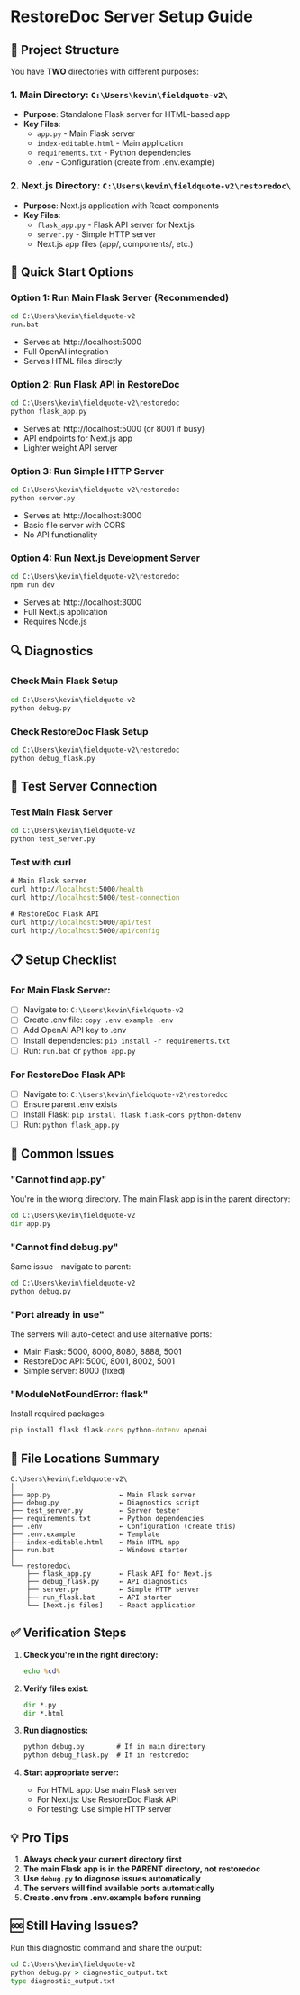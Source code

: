 # RestoreDoc Server Setup Guide

## 📁 Project Structure

You have **TWO** directories with different purposes:

### 1. Main Directory: `C:\Users\kevin\fieldquote-v2\`
- **Purpose**: Standalone Flask server for HTML-based app
- **Key Files**:
  - `app.py` - Main Flask server
  - `index-editable.html` - Main application
  - `requirements.txt` - Python dependencies
  - `.env` - Configuration (create from .env.example)

### 2. Next.js Directory: `C:\Users\kevin\fieldquote-v2\restoredoc\`
- **Purpose**: Next.js application with React components
- **Key Files**:
  - `flask_app.py` - Flask API server for Next.js
  - `server.py` - Simple HTTP server
  - Next.js app files (app/, components/, etc.)

## 🚀 Quick Start Options

### Option 1: Run Main Flask Server (Recommended)
```cmd
cd C:\Users\kevin\fieldquote-v2
run.bat
```
- Serves at: http://localhost:5000
- Full OpenAI integration
- Serves HTML files directly

### Option 2: Run Flask API in RestoreDoc
```cmd
cd C:\Users\kevin\fieldquote-v2\restoredoc
python flask_app.py
```
- Serves at: http://localhost:5000 (or 8001 if busy)
- API endpoints for Next.js app
- Lighter weight API server

### Option 3: Run Simple HTTP Server
```cmd
cd C:\Users\kevin\fieldquote-v2\restoredoc
python server.py
```
- Serves at: http://localhost:8000
- Basic file server with CORS
- No API functionality

### Option 4: Run Next.js Development Server
```cmd
cd C:\Users\kevin\fieldquote-v2\restoredoc
npm run dev
```
- Serves at: http://localhost:3000
- Full Next.js application
- Requires Node.js

## 🔍 Diagnostics

### Check Main Flask Setup
```cmd
cd C:\Users\kevin\fieldquote-v2
python debug.py
```

### Check RestoreDoc Flask Setup
```cmd
cd C:\Users\kevin\fieldquote-v2\restoredoc
python debug_flask.py
```

## 🧪 Test Server Connection

### Test Main Flask Server
```cmd
cd C:\Users\kevin\fieldquote-v2
python test_server.py
```

### Test with curl
```cmd
# Main Flask server
curl http://localhost:5000/health
curl http://localhost:5000/test-connection

# RestoreDoc Flask API
curl http://localhost:5000/api/test
curl http://localhost:5000/api/config
```

## 📋 Setup Checklist

### For Main Flask Server:
- [ ] Navigate to: `C:\Users\kevin\fieldquote-v2`
- [ ] Create .env file: `copy .env.example .env`
- [ ] Add OpenAI API key to .env
- [ ] Install dependencies: `pip install -r requirements.txt`
- [ ] Run: `run.bat` or `python app.py`

### For RestoreDoc Flask API:
- [ ] Navigate to: `C:\Users\kevin\fieldquote-v2\restoredoc`
- [ ] Ensure parent .env exists
- [ ] Install Flask: `pip install flask flask-cors python-dotenv`
- [ ] Run: `python flask_app.py`

## 🔧 Common Issues

### "Cannot find app.py"
You're in the wrong directory. The main Flask app is in the parent directory:
```cmd
cd C:\Users\kevin\fieldquote-v2
dir app.py
```

### "Cannot find debug.py"
Same issue - navigate to parent:
```cmd
cd C:\Users\kevin\fieldquote-v2
python debug.py
```

### "Port already in use"
The servers will auto-detect and use alternative ports:
- Main Flask: 5000, 8000, 8080, 8888, 5001
- RestoreDoc API: 5000, 8001, 8002, 5001
- Simple server: 8000 (fixed)

### "ModuleNotFoundError: flask"
Install required packages:
```cmd
pip install flask flask-cors python-dotenv openai
```

## 📝 File Locations Summary

```
C:\Users\kevin\fieldquote-v2\
│
├── app.py                 ← Main Flask server
├── debug.py               ← Diagnostics script
├── test_server.py         ← Server tester
├── requirements.txt       ← Python dependencies
├── .env                   ← Configuration (create this)
├── .env.example           ← Template
├── index-editable.html    ← Main HTML app
├── run.bat                ← Windows starter
│
└── restoredoc\
    ├── flask_app.py       ← Flask API for Next.js
    ├── debug_flask.py     ← API diagnostics
    ├── server.py          ← Simple HTTP server
    ├── run_flask.bat      ← API starter
    └── [Next.js files]    ← React application

```

## ✅ Verification Steps

1. **Check you're in the right directory:**
   ```cmd
   echo %cd%
   ```

2. **Verify files exist:**
   ```cmd
   dir *.py
   dir *.html
   ```

3. **Run diagnostics:**
   ```cmd
   python debug.py        # If in main directory
   python debug_flask.py  # If in restoredoc
   ```

4. **Start appropriate server:**
   - For HTML app: Use main Flask server
   - For Next.js: Use RestoreDoc Flask API
   - For testing: Use simple HTTP server

## 💡 Pro Tips

1. **Always check your current directory first**
2. **The main Flask app is in the PARENT directory, not restoredoc**
3. **Use `debug.py` to diagnose issues automatically**
4. **The servers will find available ports automatically**
5. **Create .env from .env.example before running**

## 🆘 Still Having Issues?

Run this diagnostic command and share the output:
```cmd
cd C:\Users\kevin\fieldquote-v2
python debug.py > diagnostic_output.txt
type diagnostic_output.txt
```